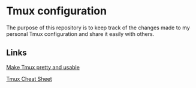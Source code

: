 # Tmux configuration
The purpose of this repository is to keep track of the changes made to my personal Tmux configuration and share it easily with others.

## Links
[Make Tmux pretty and usable](https://hamvocke.com/blog/a-guide-to-customizing-your-tmux-conf/)

[Tmux Cheat Sheet](https://tmuxcheatsheet.com/)
